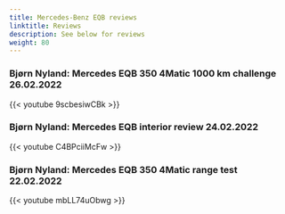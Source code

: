 ```yaml
---
title: Mercedes-Benz EQB reviews
linktitle: Reviews
description: See below for reviews
weight: 80
---
```

### Bjørn Nyland: Mercedes EQB 350 4Matic 1000 km challenge 26.02.2022

{{< youtube 9scbesiwCBk >}}
### Bjørn Nyland: Mercedes EQB interior review 24.02.2022

{{< youtube C4BPciiMcFw >}}
### Bjørn Nyland: Mercedes EQB 350 4Matic range test 22.02.2022

{{< youtube mbLL74uObwg >}}
